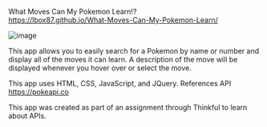 What Moves Can My Pokemon Learn!? <br>
https://lbox87.github.io/What-Moves-Can-My-Pokemon-Learn/

![image](https://user-images.githubusercontent.com/23705300/48809298-ad126880-ece9-11e8-8c9e-533b24bdd891.png)

This app allows you to easily search for a Pokemon by name or number and display all of the moves it can learn. A description of the move will be displayed whenever you hover over or select the move.

This app uses HTML, CSS, JavaScript, and JQuery. References API https://pokeapi.co

This app was created as part of an assignment through Thinkful to learn about APIs.
